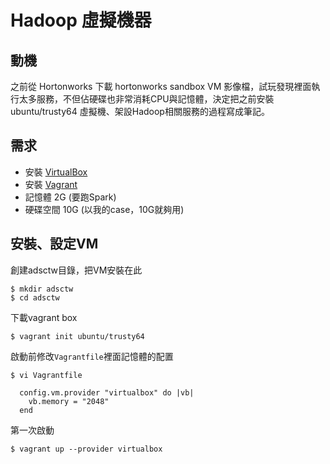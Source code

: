 # Hadoop 虛擬機器

## 動機

之前從 Hortonworks 下載 hortonworks sandbox VM 影像檔，試玩發現裡面執行太多服務，不但佔硬碟也非常消耗CPU與記憶體，決定把之前安裝 ubuntu/trusty64 虛擬機、架設Hadoop相關服務的過程寫成筆記。

## 需求

- 安裝 [VirtualBox](https://www.virtualbox.org/wiki/Downloads)
- 安裝 [Vagrant](https://www.vagrantup.com/downloads.html)
- 記憶體 2G (要跑Spark)
- 硬碟空間 10G (以我的case，10G就夠用)

## 安裝、設定VM

創建adsctw目錄，把VM安裝在此
```shell
$ mkdir adsctw
$ cd adsctw
```

下載vagrant box
```shell
$ vagrant init ubuntu/trusty64
```

啟動前修改```Vagrantfile```裡面記憶體的配置
```shell
$ vi Vagrantfile
```
```
  config.vm.provider "virtualbox" do |vb|
    vb.memory = "2048"
  end
```

第一次啟動
```shell
$ vagrant up --provider virtualbox
```
